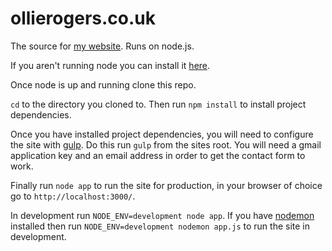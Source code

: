 ollierogers.co.uk
=================

The source for [my website](http://www.ollierogers.co.uk "ollierogers.co.uk"). Runs on node.js. 

If you aren't running node you can install it [here](http://nodejs.org/ "node project").

Once node is up and running clone this repo. 

`cd` to the directory you cloned to. Then run `npm install` to install project dependencies.

Once you have installed project dependencies, you will need to configure the site with [gulp](http://gulpjs.com/ "gulp project site"). Do this run `gulp` from the sites root. You will need a gmail application key and an email address in order to get the contact form to work.

Finally run `node app` to run the site for production, in your browser of choice go to `http://localhost:3000/`.

In development run `NODE_ENV=development node app`. If you have [nodemon](https://github.com/remy/nodemon "nodemon by Remy Sharp") installed then run `NODE_ENV=development nodemon app.js` to run the site in development.





